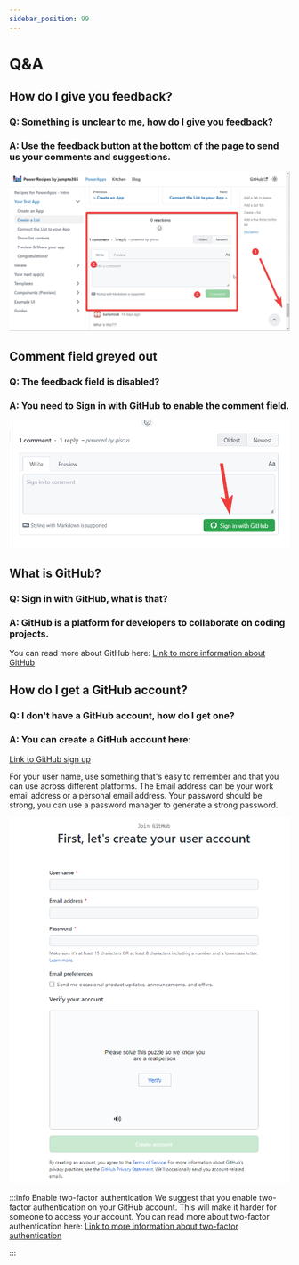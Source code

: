 ```yaml
---
sidebar_position: 99
---
```

# Q&A 

## How do I give you feedback?
### Q: Something is unclear to me, how do I give you feedback?
### A: Use the feedback button at the bottom of the page to send us your comments and suggestions.

![](2022-10-11-08-20-04.png)

## Comment field greyed out
### Q: The feedback field is disabled?
### A: You need to Sign in with GitHub to enable the comment field.

![](2022-10-11-08-23-18.png)

## What is GitHub?
### Q: Sign in with GitHub, what is that?
### A: GitHub is a platform for developers to collaborate on coding projects. 

You can read more about GitHub here: [Link to more information about GitHub](https://www.w3schools.com/whatis/whatis_github.asp) 

## How do I get a GitHub account?
### Q: I don't have a GitHub account, how do I get one?
### A: You can create a GitHub account here: 

[Link to GitHub sign up](https://github.com/join) 

For your user name, use something that's easy to remember and that you can use across different platforms. The Email address can be your work email address or a personal email address. Your password should be strong, you can use a password manager to generate a strong password.

![](2022-10-11-08-33-25.png)

:::info Enable two-factor authentication
We suggest that you enable two-factor authentication on your GitHub account. This will make it harder for someone to access your account. You can read more about two-factor authentication here: [Link to more information about two-factor authentication](https://docs.github.com/en/authentication/securing-your-account-with-two-factor-authentication-2fa/about-two-factor-authentication)

:::
